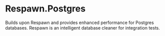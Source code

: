 # Respawn.Postgres
Builds upon Respawn and provides enhanced performance for Postgres databases. Respawn is an intelligent database cleaner for integration tests.
